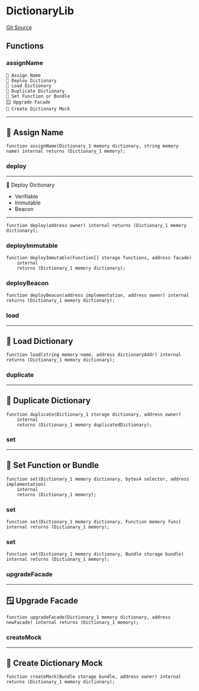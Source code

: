 # DictionaryLib
[Git Source](https://github.com/metacontract/mc/blob/b874bc295b567a7e9bd6d6c63dfe84df116a2f3a/src/devkit/Flattened.sol)


## Functions
### assignName

~~~~~~~~~~~~~~~~~~~~~~~~~~~~~~~~~~~~~~~~~~
📛 Assign Name
🚀 Deploy Dictionary
📩 Load Dictionary
🔂 Duplicate Dictionary
🧩 Set Function or Bundle
🪟 Upgrade Facade
🤖 Create Dictionary Mock
~~~~~~~~~~~~~~~~~~~~~~~~~~~~~~~~~~~~~~~~~~~~
--------------------
📛 Assign Name
----------------------


```solidity
function assignName(Dictionary_1 memory dictionary, string memory name) internal returns (Dictionary_1 memory);
```

### deploy

-------------------------
🚀 Deploy Dictionary
- Verifiable
- Immutable
- Beacon
---------------------------


```solidity
function deploy(address owner) internal returns (Dictionary_1 memory dictionary);
```

### deployImmutable


```solidity
function deployImmutable(Function[] storage functions, address facade)
    internal
    returns (Dictionary_1 memory dictionary);
```

### deployBeacon


```solidity
function deployBeacon(address implementation, address owner) internal returns (Dictionary_1 memory dictionary);
```

### load

-----------------------
📩 Load Dictionary
-------------------------


```solidity
function load(string memory name, address dictionaryAddr) internal returns (Dictionary_1 memory dictionary);
```

### duplicate

----------------------------
🔂 Duplicate Dictionary
------------------------------


```solidity
function duplicate(Dictionary_1 storage dictionary, address owner)
    internal
    returns (Dictionary_1 memory duplicatedDictionary);
```

### set

-----------------------------
🧩 Set Function or Bundle
-------------------------------


```solidity
function set(Dictionary_1 memory dictionary, bytes4 selector, address implementation)
    internal
    returns (Dictionary_1 memory);
```

### set


```solidity
function set(Dictionary_1 memory dictionary, Function memory func) internal returns (Dictionary_1 memory);
```

### set


```solidity
function set(Dictionary_1 memory dictionary, Bundle storage bundle) internal returns (Dictionary_1 memory);
```

### upgradeFacade

----------------------
🪟 Upgrade Facade
------------------------


```solidity
function upgradeFacade(Dictionary_1 memory dictionary, address newFacade) internal returns (Dictionary_1 memory);
```

### createMock

------------------------------
🤖 Create Dictionary Mock
--------------------------------


```solidity
function createMock(Bundle storage bundle, address owner) internal returns (Dictionary_1 memory dictionary);
```

